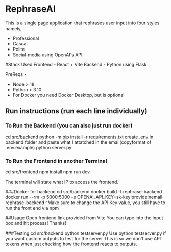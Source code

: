 # RephraseAI
This is a single page application that rephrases user input into four styles namely,
 - Professional  
 - Casual
 - Polite
 - Social-media
using OpenAI's API.


#Stack Used
Frontend - React + Vite 
Backend - Python using Flask


PreReqs - 
 - Node > 18
 - Python > 3.10
 - For Docker you need Docker Desktop, but is optional 

## Run instructions (run each line individually)
### To Run the Backend (you can also just run docker)
cd src/backend
python -m pip install -r requirements.txt
create .env in backend folder and paste what I attatched in the email(copyformat of .env.example)
python server.py




### To Run the Frontend in another Terminal
cd src/frontend
npm install
npm run dev

The terminal will state what IP to access the frontend.

###Docker for backend
cd src/backend
docker build -t rephrase-backend .
docker run --rm -p 5000:5000 -e OPENAI_API_KEY=sk-keyiprovideinemail rephrase-backend
^Make sure to change the API Key value, you still have to run the front end via npm

##Usage
Open frontend link provided from Vite
You can type into the input box and hit process!
Thanks!


###Testing
cd src/backend
python testserver.py
Use python testserver.py if you want custom outputs to test for the server
This is so we don't use API tokens when just checking how the frontend reacts to outputs. 
